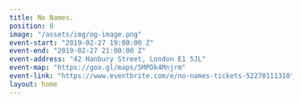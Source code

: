 ```yaml
---
title: No Names.
position: 0
image: "/assets/img/og-image.png"
event-start: "2019-02-27 19:00:00 Z"
event-end: "2019-02-27 21:00:00 Z"
event-address: "42 Hanbury Street, London E1 5JL"
event-map: "https://goo.gl/maps/5MPDk4Mnjrm"
event-link: "https://www.eventbrite.com/e/no-names-tickets-52270111310"
layout: home
---
```


